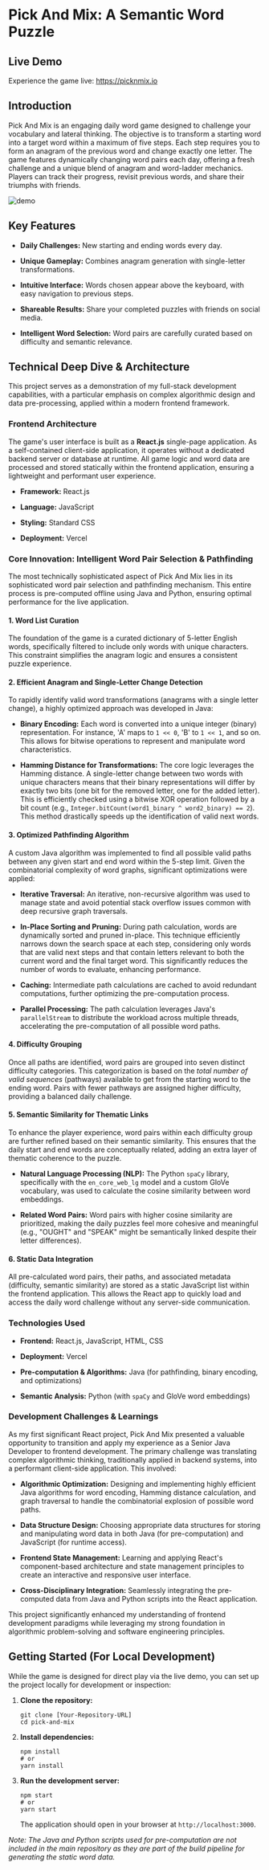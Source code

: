 # Pick And Mix: A Semantic Word Puzzle

## Live Demo

Experience the game live: <https://picknmix.io>

## Introduction

Pick And Mix is an engaging daily word game designed to challenge your vocabulary and lateral thinking. The objective is to transform a starting word into a target word within a maximum of five steps. Each step requires you to form an anagram of the previous word and change exactly one letter. The game features dynamically changing word pairs each day, offering a fresh challenge and a unique blend of anagram and word-ladder mechanics. Players can track their progress, revisit previous words, and share their triumphs with friends.

![demo](demos/wordplay.gif)

## Key Features

* **Daily Challenges:** New starting and ending words every day.

* **Unique Gameplay:** Combines anagram generation with single-letter transformations.

* **Intuitive Interface:** Words chosen appear above the keyboard, with easy navigation to previous steps.

* **Shareable Results:** Share your completed puzzles with friends on social media.

* **Intelligent Word Selection:** Word pairs are carefully curated based on difficulty and semantic relevance.

## Technical Deep Dive & Architecture

This project serves as a demonstration of my full-stack development capabilities, with a particular emphasis on complex algorithmic design and data pre-processing, applied within a modern frontend framework.

### Frontend Architecture

The game's user interface is built as a **React.js** single-page application. As a self-contained client-side application, it operates without a dedicated backend server or database at runtime. All game logic and word data are processed and stored statically within the frontend application, ensuring a lightweight and performant user experience.

* **Framework:** React.js

* **Language:** JavaScript

* **Styling:** Standard CSS

* **Deployment:** Vercel

### Core Innovation: Intelligent Word Pair Selection & Pathfinding

The most technically sophisticated aspect of Pick And Mix lies in its sophisticated word pair selection and pathfinding mechanism. This entire process is pre-computed offline using Java and Python, ensuring optimal performance for the live application.

#### 1. Word List Curation

The foundation of the game is a curated dictionary of 5-letter English words, specifically filtered to include only words with unique characters. This constraint simplifies the anagram logic and ensures a consistent puzzle experience.

#### 2. Efficient Anagram and Single-Letter Change Detection

To rapidly identify valid word transformations (anagrams with a single letter change), a highly optimized approach was developed in Java:

* **Binary Encoding:** Each word is converted into a unique integer (binary) representation. For instance, 'A' maps to `1 << 0`, 'B' to `1 << 1`, and so on. This allows for bitwise operations to represent and manipulate word characteristics.

* **Hamming Distance for Transformations:** The core logic leverages the Hamming distance. A single-letter change between two words with unique characters means that their binary representations will differ by exactly two bits (one bit for the removed letter, one for the added letter). This is efficiently checked using a bitwise XOR operation followed by a bit count (e.g., `Integer.bitCount(word1_binary ^ word2_binary) == 2`). This method drastically speeds up the identification of valid next words.

#### 3. Optimized Pathfinding Algorithm

A custom Java algorithm was implemented to find all possible valid paths between any given start and end word within the 5-step limit. Given the combinatorial complexity of word graphs, significant optimizations were applied:

* **Iterative Traversal:** An iterative, non-recursive algorithm was used to manage state and avoid potential stack overflow issues common with deep recursive graph traversals.

* **In-Place Sorting and Pruning:** During path calculation, words are dynamically sorted and pruned in-place. This technique efficiently narrows down the search space at each step, considering only words that are valid next steps and that contain letters relevant to both the current word and the final target word. This significantly reduces the number of words to evaluate, enhancing performance.

* **Caching:** Intermediate path calculations are cached to avoid redundant computations, further optimizing the pre-computation process.

* **Parallel Processing:** The path calculation leverages Java's `parallelStream` to distribute the workload across multiple threads, accelerating the pre-computation of all possible word paths.

#### 4. Difficulty Grouping

Once all paths are identified, word pairs are grouped into seven distinct difficulty categories. This categorization is based on the *total number of valid sequences* (pathways) available to get from the starting word to the ending word. Pairs with fewer pathways are assigned higher difficulty, providing a balanced daily challenge.

#### 5. Semantic Similarity for Thematic Links

To enhance the player experience, word pairs within each difficulty group are further refined based on their semantic similarity. This ensures that the daily start and end words are conceptually related, adding an extra layer of thematic coherence to the puzzle.

* **Natural Language Processing (NLP):** The Python `spaCy` library, specifically with the `en_core_web_lg` model and a custom GloVe vocabulary, was used to calculate the cosine similarity between word embeddings.

* **Related Word Pairs:** Word pairs with higher cosine similarity are prioritized, making the daily puzzles feel more cohesive and meaningful (e.g., "OUGHT" and "SPEAK" might be semantically linked despite their letter differences).

#### 6. Static Data Integration

All pre-calculated word pairs, their paths, and associated metadata (difficulty, semantic similarity) are stored as a static JavaScript list within the frontend application. This allows the React app to quickly load and access the daily word challenge without any server-side communication.

### Technologies Used

* **Frontend:** React.js, JavaScript, HTML, CSS

* **Deployment:** Vercel

* **Pre-computation & Algorithms:** Java (for pathfinding, binary encoding, and optimizations)

* **Semantic Analysis:** Python (with `spaCy` and GloVe word embeddings)

### Development Challenges & Learnings

As my first significant React project, Pick And Mix presented a valuable opportunity to transition and apply my experience as a Senior Java Developer to frontend development. The primary challenge was translating complex algorithmic thinking, traditionally applied in backend systems, into a performant client-side application. This involved:

* **Algorithmic Optimization:** Designing and implementing highly efficient Java algorithms for word encoding, Hamming distance calculation, and graph traversal to handle the combinatorial explosion of possible word paths.

* **Data Structure Design:** Choosing appropriate data structures for storing and manipulating word data in both Java (for pre-computation) and JavaScript (for runtime access).

* **Frontend State Management:** Learning and applying React's component-based architecture and state management principles to create an interactive and responsive user interface.

* **Cross-Disciplinary Integration:** Seamlessly integrating the pre-computed data from Java and Python scripts into the React application.

This project significantly enhanced my understanding of frontend development paradigms while leveraging my strong foundation in algorithmic problem-solving and software engineering principles.

## Getting Started (For Local Development)

While the game is designed for direct play via the live demo, you can set up the project locally for development or inspection:

1.  **Clone the repository:**

    ```
    git clone [Your-Repository-URL]
    cd pick-and-mix
    ```

2.  **Install dependencies:**

    ```
    npm install
    # or
    yarn install
    ```

3.  **Run the development server:**

    ```
    npm start
    # or
    yarn start
    ```

    The application should open in your browser at `http://localhost:3000`.

*Note: The Java and Python scripts used for pre-computation are not included in the main repository as they are part of the build pipeline for generating the static word data.*
